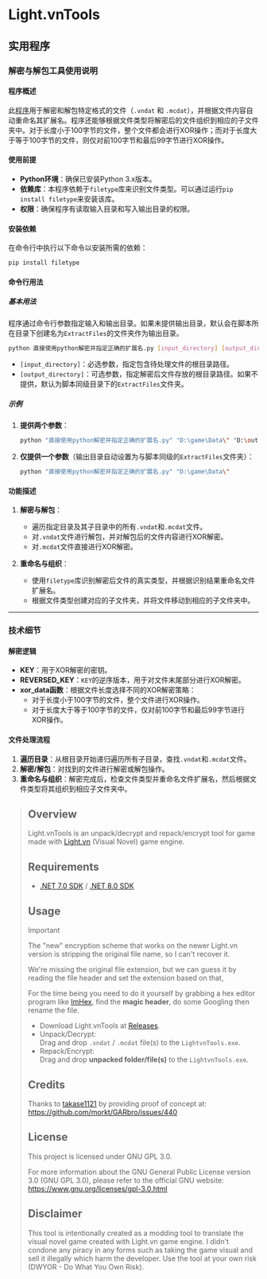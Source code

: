 # Light.vnTools

## 实用程序  

### 解密与解包工具使用说明

#### 程序概述

此[程序](python\直接使用python解密并指定正确的扩展名.py)用于解密和解包特定格式的文件（`.vndat` 和 `.mcdat`），并根据文件内容自动重命名其扩展名。程序还能够根据文件类型将解密后的文件组织到相应的子文件夹中。对于长度小于100字节的文件，整个文件都会进行XOR操作；而对于长度大于等于100字节的文件，则仅对前100字节和最后99字节进行XOR操作。

#### 使用前提

- **Python环境**：确保已安装Python 3.x版本。
- **依赖库**：本程序依赖于`filetype`库来识别文件类型。可以通过运行`pip install filetype`来安装该库。
- **权限**：确保程序有读取输入目录和写入输出目录的权限。

#### 安装依赖

在命令行中执行以下命令以安装所需的依赖：

```bash
pip install filetype
```

#### 命令行用法

##### 基本用法

程序通过命令行参数指定输入和输出目录。如果未提供输出目录，默认会在脚本所在目录下创建名为`ExtractFiles`的文件夹作为输出目录。

```bash
python 直接使用python解密并指定正确的扩展名.py [input_directory] [output_directory]
```

- `[input_directory]`：必选参数，指定包含待处理文件的根目录路径。
- `[output_directory]`：可选参数，指定解密后文件存放的根目录路径。如果不提供，默认为脚本同级目录下的`ExtractFiles`文件夹。

##### 示例

1. **提供两个参数**：
   ```bash
   python "直接使用python解密并指定正确的扩展名.py" "D:\game\Data\" "D:\output"
   ```

2. **仅提供一个参数**（输出目录自动设置为与脚本同级的`ExtractFiles`文件夹）：
   ```bash
   python "直接使用python解密并指定正确的扩展名.py" "D:\game\Data\"
   ```

#### 功能描述

1. **解密与解包**：
   - 遍历指定目录及其子目录中的所有`.vndat`和`.mcdat`文件。
   - 对`.vndat`文件进行解包，并对解包后的文件内容进行XOR解密。
   - 对`.mcdat`文件直接进行XOR解密。

2. **重命名与组织**：
   - 使用`filetype`库识别解密后文件的真实类型，并根据识别结果重命名文件扩展名。
   - 根据文件类型创建对应的子文件夹，并将文件移动到相应的子文件夹中。

---

### 技术细节

#### 解密逻辑

- **KEY**：用于XOR解密的密钥。
- **REVERSED_KEY**：`KEY`的逆序版本，用于对文件末尾部分进行XOR解密。
- **xor_data函数**：根据文件长度选择不同的XOR解密策略：
  - 对于长度小于100字节的文件，整个文件进行XOR操作。
  - 对于长度大于等于100字节的文件，仅对前100字节和最后99字节进行XOR操作。

#### 文件处理流程

1. **遍历目录**：从根目录开始递归遍历所有子目录，查找`.vndat`和`.mcdat`文件。
2. **解密/解包**：对找到的文件进行解密或解包操作。
3. **重命名与组织**：解密完成后，检查文件类型并重命名文件扩展名，然后根据文件类型将其组织到相应子文件夹中。



> 
>
> ## Overview
>
> Light.vnTools is an unpack/decrypt and repack/encrypt tool for game made with [Light.vn](https://lightvn.net "Light.vn") (Visual Novel) game engine.
>
> ## Requirements
>
> - [.NET 7.0 SDK](https://dotnet.microsoft.com/download/dotnet/7.0 "Download .NET 7.0 SDK") / [.NET 8.0 SDK](https://dotnet.microsoft.com/download/dotnet/8.0 "Download .NET 8.0 SDK")
>
> ## Usage
>
> > [!IMPORTANT]  
> > The "new" encryption scheme that works on the newer Light.vn version is stripping the original file name,
> > so I can't recover it.
> >
> > We're missing the original file extension, but we can guess it by reading the file header and set the extension based on that,
> >
> > For the time being you need to do it yourself by grabbing a hex editor program like [ImHex](https://github.com/WerWolv/ImHex "Visit ImHex GitHub repository"), find the **magic header**, do some Googling then rename the file.
>
> - Download Light.vnTools at [Releases](https://github.com/kiraio-moe/Light.vnTools/releases "Light.vnTools Releases").
> - Unpack/Decrypt:  
>   Drag and drop `.vndat` / `.mcdat` file(s) to the `LightvnTools.exe`.
> - Repack/Encrypt:  
>   Drag and drop **unpacked folder/file(s)** to the `LightvnTools.exe`.
>
> ## Credits
>
> Thanks to [takase1121](https://github.com/takase1121 "Visit takase1121 GitHub profile") by providing proof of concept at: <https://github.com/morkt/GARbro/issues/440>
>
> ## License
>
> This project is licensed under GNU GPL 3.0.
>
> For more information about the GNU General Public License version 3.0 (GNU GPL 3.0), please refer to the official GNU website: <https://www.gnu.org/licenses/gpl-3.0.html>
>
> ## Disclaimer
>
> This tool is intentionally created as a modding tool to translate the visual novel game created with Light.vn game engine. I didn't condone any piracy in any forms such as taking the game visual and sell it illegally which harm the developer. Use the tool at your own risk (DWYOR - Do What You Own Risk).
